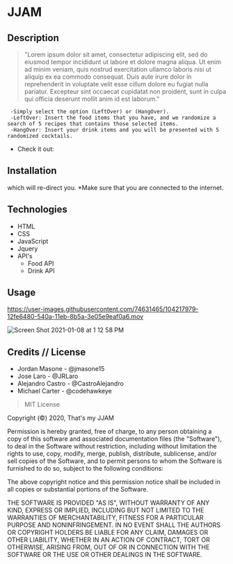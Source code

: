 # JJAM

## Description 

> "Lorem ipsum dolor sit amet, consectetur adipiscing elit, sed do eiusmod tempor incididunt ut labore et dolore magna aliqua. Ut enim ad minim veniam, quis nostrud exercitation ullamco laboris nisi ut aliquip ex ea commodo consequat. Duis aute irure dolor in reprehenderit in voluptate velit esse cillum dolore eu fugiat nulla pariatur. Excepteur sint occaecat cupidatat non proident, sunt in culpa qui officia deserunt mollit anim id est laborum."


     -Simply select the option (LeftOver) or (HangOver).
     -LeftOver: Insert the food items that you have, and we randomize a search of 5 recipes that contains those selected items. 
     -HangOver: Insert your drink items and you will be presented with 5 randomized cocktails.


  - Check it out: 



## Installation

which will re-direct you. *Make sure that you are connected to the internet.

## Technologies
- HTML
- CSS
- JavaScript
- Jquery
- API's
   - Food API
   - Drink API
 
## Usage 

https://user-images.githubusercontent.com/74631465/104217979-12fe6480-540a-11eb-8b5a-3e05e9eaf0a6.mov

![Screen Shot 2021-01-08 at 1 12 58 PM](https://user-images.githubusercontent.com/74631465/104218017-214c8080-540a-11eb-8b96-249323048cfd.png)


## Credits // License



- Jordan Masone - @jmasone15
- Jose Laro - @JRLaro
- Alejandro Castro - @CastroAlejandro
- Michael Carter - @codehawkeye


> MIT License

Copyright (©) 2020, That's my JJAM

Permission is hereby granted, free of charge, to any person obtaining a copy of this software and associated documentation files (the "Software"), to deal in the Software without restriction, including without limitation the rights to use, copy, modify, merge, publish, distribute, sublicense, and/or sell copies of the Software, and to permit persons to whom the Software is furnished to do so, subject to the following conditions:

The above copyright notice and this permission notice shall be included in all copies or substantial portions of the Software.

THE SOFTWARE IS PROVIDED "AS IS", WITHOUT WARRANTY OF ANY KIND, EXPRESS OR IMPLIED, INCLUDING BUT NOT LIMITED TO THE WARRANTIES OF MERCHANTABILITY, FITNESS FOR A PARTICULAR PURPOSE AND NONINFRINGEMENT. IN NO EVENT SHALL THE AUTHORS OR COPYRIGHT HOLDERS BE LIABLE FOR ANY CLAIM, DAMAGES OR OTHER LIABILITY, WHETHER IN AN ACTION OF CONTRACT, TORT OR OTHERWISE, ARISING FROM, OUT OF OR IN CONNECTION WITH THE SOFTWARE OR THE USE OR OTHER DEALINGS IN THE SOFTWARE.
